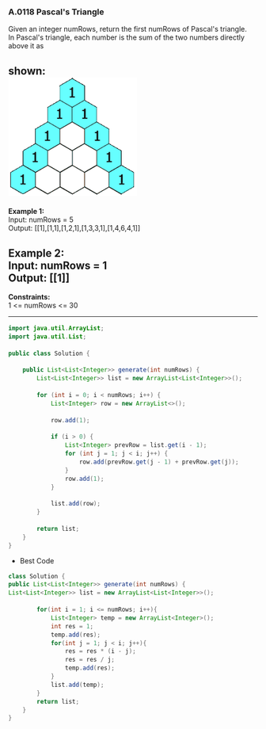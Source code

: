 ### A.0118 Pascal's Triangle
Given an integer numRows, return the first numRows of Pascal's triangle.  
In Pascal's triangle, each number is the sum of the two numbers directly above it as 

**shown:**    
![alt text](./0101to0200__image/A0118__PascalTriangleAnimated2.gif)
---
**Example 1:**  
Input: numRows = 5  
Output: [[1],[1,1],[1,2,1],[1,3,3,1],[1,4,6,4,1]]  

**Example 2:**  
Input: numRows = 1  
Output: [[1]]
---
**Constraints:**   
1 <= numRows <= 30

---

```java
import java.util.ArrayList;
import java.util.List;

public class Solution {

    public List<List<Integer>> generate(int numRows) {
        List<List<Integer>> list = new ArrayList<List<Integer>>();

        for (int i = 0; i < numRows; i++) {
            List<Integer> row = new ArrayList<>();

            row.add(1);

            if (i > 0) {
                List<Integer> prevRow = list.get(i - 1);
                for (int j = 1; j < i; j++) {
                    row.add(prevRow.get(j - 1) + prevRow.get(j));
                }
                row.add(1);
            }

            list.add(row);
        }

        return list;
    }
}

```

- Best Code
```java
class Solution {
public List<List<Integer>> generate(int numRows) {
List<List<Integer>> list = new ArrayList<List<Integer>>();

        for(int i = 1; i <= numRows; i++){
            List<Integer> temp = new ArrayList<Integer>();
            int res = 1;
            temp.add(res);
            for(int j = 1; j < i; j++){
                res = res * (i - j);
                res = res / j;
                temp.add(res);
            }
            list.add(temp);
        }
        return list;
    }
}
```